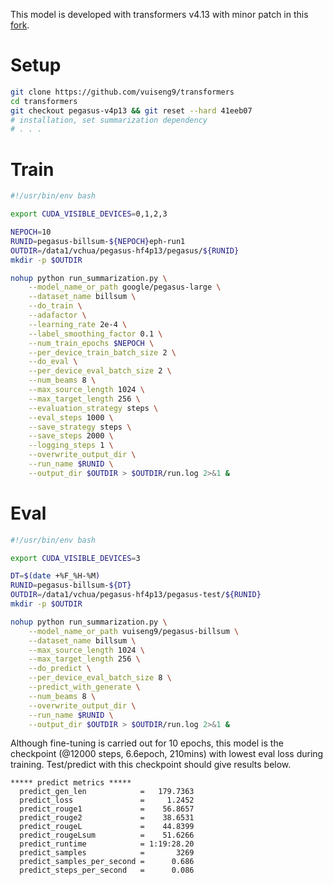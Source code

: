 This model is developed with transformers v4.13 with minor patch in this [fork](https://github.com/vuiseng9/transformers/tree/pegasus-v4p13).

# Setup
```bash
git clone https://github.com/vuiseng9/transformers
cd transformers
git checkout pegasus-v4p13 && git reset --hard 41eeb07
# installation, set summarization dependency
# . . .
```

# Train
```bash
#!/usr/bin/env bash

export CUDA_VISIBLE_DEVICES=0,1,2,3

NEPOCH=10
RUNID=pegasus-billsum-${NEPOCH}eph-run1
OUTDIR=/data1/vchua/pegasus-hf4p13/pegasus/${RUNID}
mkdir -p $OUTDIR

nohup python run_summarization.py \
    --model_name_or_path google/pegasus-large \
    --dataset_name billsum \
    --do_train \
    --adafactor \
    --learning_rate 2e-4 \
    --label_smoothing_factor 0.1 \
    --num_train_epochs $NEPOCH \
    --per_device_train_batch_size 2 \
    --do_eval \
    --per_device_eval_batch_size 2 \
    --num_beams 8 \
    --max_source_length 1024 \
    --max_target_length 256 \
    --evaluation_strategy steps \
    --eval_steps 1000 \
    --save_strategy steps \
    --save_steps 2000 \
    --logging_steps 1 \
    --overwrite_output_dir \
    --run_name $RUNID \
    --output_dir $OUTDIR > $OUTDIR/run.log 2>&1 &
```

# Eval
```bash
#!/usr/bin/env bash

export CUDA_VISIBLE_DEVICES=3

DT=$(date +%F_%H-%M)
RUNID=pegasus-billsum-${DT}
OUTDIR=/data1/vchua/pegasus-hf4p13/pegasus-test/${RUNID}
mkdir -p $OUTDIR

nohup python run_summarization.py \
    --model_name_or_path vuiseng9/pegasus-billsum \
    --dataset_name billsum \
    --max_source_length 1024 \
    --max_target_length 256 \
    --do_predict \
    --per_device_eval_batch_size 8 \
    --predict_with_generate \
    --num_beams 8 \
    --overwrite_output_dir \
    --run_name $RUNID \
    --output_dir $OUTDIR > $OUTDIR/run.log 2>&1 &
```

Although fine-tuning is carried out for 10 epochs, this model is the checkpoint (@12000 steps, 6.6epoch, 210mins) with lowest eval loss during training. Test/predict with this checkpoint should give results below.

```
***** predict metrics *****
  predict_gen_len            =   179.7363
  predict_loss               =     1.2452
  predict_rouge1             =    56.8657
  predict_rouge2             =    38.6531
  predict_rougeL             =    44.8399
  predict_rougeLsum          =    51.6266
  predict_runtime            = 1:19:28.20
  predict_samples            =       3269
  predict_samples_per_second =      0.686
  predict_steps_per_second   =      0.086
```